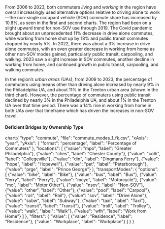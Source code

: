 From 2006 to 2023, both commuters _living_ and _working_ in the region have overall increasingly used alternative options relative to driving alone to work—the non-single occupant vehicle (SOV) commute share has increased by 10.8%, as seen in the first and second charts. The region had been on a slight upward trend for non-SOV use through 2019. The Covid pandemic brought about an unprecedented 11% decrease in drive alone commutes, while working from home shot up by 18% and public transit commutes dropped by nearly 5%. In 2022, there was about a 3% increase in drive alone commutes, with an even greater decrease in working from home as other non-SOV modes gained, particularly public transit, carpooling, and walking. 2023 saw a slight increase in SOV commutes, another decline in working from home, and continued growth in public transit, carpooling, and walking commutes.

In the region’s _urban areas_ (UAs), from 2009 to 2023, the percentage of commuters using means other than driving alone increased by nearly 9% in the Philadelphia UA, and about 11% in the Trenton urban area (shown in the third chart). However, the percentage of commuters using public transit declined by nearly 3% in the Philadelphia UA, and about 1% in the Trenton UA over that time period. There was a 14% rise in working from home in both UAs over that timeframe which has driven the increases in non-SOV travel.

#### Deficient Bridges by Ownership Type

chart:{
"type": "commute",
"file": "commute_modes_1_fk.csv",
"xAxis": "year",
"yAxis": {
"format": "percentage",
"label": "Percentage of Commuters"
},
"locations": [
{"value": "mpo", "label": "Greater Philadelphia"},
{"value": "ches", "label": "Chester County"},
{"value": "colh", "label": "Collegeville"},
{"value": "din", "label": "Dingmans Ferry"},
{"value": "hope", "label": "Hopewell"},
{"value": "pet", "label": "Peterborough"},
{"value": "prge", "label": "Prince George"}
],
"transportModes": {
"options": [
{"value": "bike", "label": "Bike"},
{"value": "bus", "label": "Bus"},
{"value": "ferry", "label": "Ferry"},
{"value": "mcyc", "label": "Motorcycle"},
{"value": "mo", "label": "Motor Other"},
{"value": "nsov", "label": "Non-SOV"},
{"value": "other", "label": "Other"},
{"value": "pool", "label": "Carpool"},
{"value": "rail", "label": "Rail"},
{"value": "sov", "label": "Drive Alone"},
{"value": "subw", "label": "Subway"},
{"value": "taxi", "label": "Taxi"},
{"value": "transit", "label": "Transit"},
{"value": "troll", "label": "Trolley"},
{"value": "walk", "label": "Walk"},
{"value": "wfh", "label": "Work from Home"}
]
},
"filters": {
"Value": [
{"value": "Residence", "label": "Residence"},
{"value": "Workplace", "label": "Workplace"}
]
}
}
